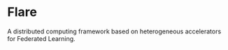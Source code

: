 # Flare
A distributed computing framework based on heterogeneous accelerators for Federated Learning.
